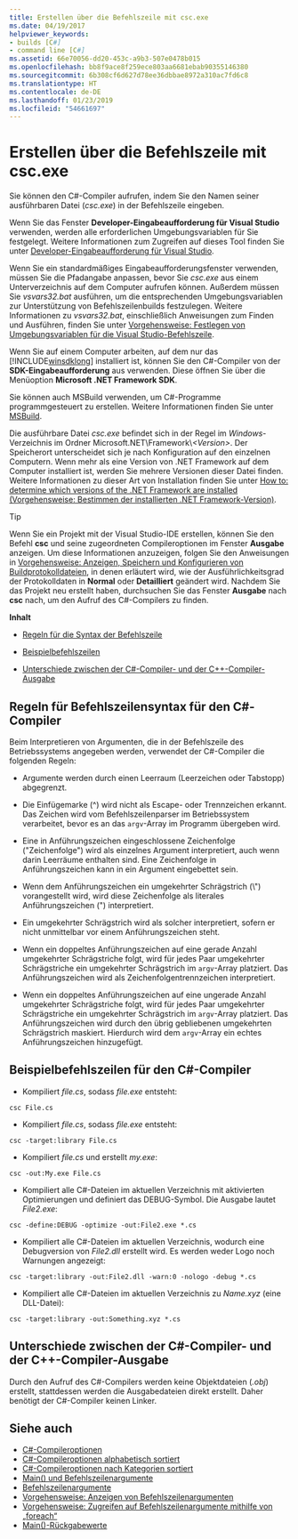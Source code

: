 ```yaml
---
title: Erstellen über die Befehlszeile mit csc.exe
ms.date: 04/19/2017
helpviewer_keywords:
- builds [C#]
- command line [C#]
ms.assetid: 66e70056-dd20-453c-a9b3-507e0478b015
ms.openlocfilehash: bb8f9ace8f259ece803aa6681ebab90355146380
ms.sourcegitcommit: 6b308cf6d627d78ee36dbbae8972a310ac7fd6c8
ms.translationtype: HT
ms.contentlocale: de-DE
ms.lasthandoff: 01/23/2019
ms.locfileid: "54661697"
---
```

# <a name="command-line-build-with-cscexe"></a>Erstellen über die Befehlszeile mit csc.exe
Sie können den C#-Compiler aufrufen, indem Sie den Namen seiner ausführbaren Datei (*csc.exe*) in der Befehlszeile eingeben.

Wenn Sie das Fenster **Developer-Eingabeaufforderung für Visual Studio** verwenden, werden alle erforderlichen Umgebungsvariablen für Sie festgelegt. Weitere Informationen zum Zugreifen auf dieses Tool finden Sie unter [Developer-Eingabeaufforderung für Visual Studio](../../../framework/tools/developer-command-prompt-for-vs.md). 

Wenn Sie ein standardmäßiges Eingabeaufforderungsfenster verwenden, müssen Sie die Pfadangabe anpassen, bevor Sie *csc.exe* aus einem Unterverzeichnis auf dem Computer aufrufen können. Außerdem müssen Sie *vsvars32.bat* ausführen, um die entsprechenden Umgebungsvariablen zur Unterstützung von Befehlszeilenbuilds festzulegen. Weitere Informationen zu *vsvars32.bat*, einschließlich Anweisungen zum Finden und Ausführen, finden Sie unter [Vorgehensweise: Festlegen von Umgebungsvariablen für die Visual Studio-Befehlszeile](../../../csharp/language-reference/compiler-options/how-to-set-environment-variables-for-the-visual-studio-command-line.md).

Wenn Sie auf einem Computer arbeiten, auf dem nur das [!INCLUDE[winsdklong](~/includes/winsdklong-md.md)] installiert ist, können Sie den C#-Compiler von der **SDK-Eingabeaufforderung** aus verwenden. Diese öffnen Sie über die Menüoption **Microsoft .NET Framework SDK**.

Sie können auch MSBuild verwenden, um C#-Programme programmgesteuert zu erstellen. Weitere Informationen finden Sie unter [MSBuild](/visualstudio/msbuild/msbuild).

Die ausführbare Datei *csc.exe* befindet sich in der Regel im *Windows*-Verzeichnis im Ordner Microsoft.NET\Framework\\*\<Version>*. Der Speicherort unterscheidet sich je nach Konfiguration auf den einzelnen Computern. Wenn mehr als eine Version von .NET Framework auf dem Computer installiert ist, werden Sie mehrere Versionen dieser Datei finden. Weitere Informationen zu dieser Art von Installation finden Sie unter [How to: determine which versions of the .NET Framework are installed (Vorgehensweise: Bestimmen der installierten .NET Framework-Version)](../../../framework/migration-guide/how-to-determine-which-versions-are-installed.md).

> [!TIP]
>  Wenn Sie ein Projekt mit der Visual Studio-IDE erstellen, können Sie den Befehl **csc** und seine zugeordneten Compileroptionen im Fenster **Ausgabe** anzeigen. Um diese Informationen anzuzeigen, folgen Sie den Anweisungen in [Vorgehensweise: Anzeigen, Speichern und Konfigurieren von Buildprotokolldateien](/visualstudio/ide/how-to-view-save-and-configure-build-log-files#to-change-the-amount-of-information-included-in-the-build-log), in denen erläutert wird, wie der Ausführlichkeitsgrad der Protokolldaten in **Normal** oder **Detailliert** geändert wird. Nachdem Sie das Projekt neu erstellt haben, durchsuchen Sie das Fenster **Ausgabe** nach **csc** nach, um den Aufruf des C#-Compilers zu finden.

 **Inhalt**

- [Regeln für die Syntax der Befehlszeile](#rules-for-command-line-syntax-for-the-c-compiler)

- [Beispielbefehlszeilen](#sample-command-lines-for-the-c-compiler)

- [Unterschiede zwischen der C#-Compiler- und der C++-Compiler-Ausgabe](#differences-between-c-compiler-and-c-compiler-output)

## <a name="rules-for-command-line-syntax-for-the-c-compiler"></a>Regeln für Befehlszeilensyntax für den C#-Compiler

Beim Interpretieren von Argumenten, die in der Befehlszeile des Betriebssystems angegeben werden, verwendet der C#-Compiler die folgenden Regeln:

- Argumente werden durch einen Leerraum (Leerzeichen oder Tabstopp) abgegrenzt.

- Die Einfügemarke (^) wird nicht als Escape- oder Trennzeichen erkannt. Das Zeichen wird vom Befehlszeilenparser im Betriebssystem verarbeitet, bevor es an das `argv`-Array im Programm übergeben wird.

- Eine in Anführungszeichen eingeschlossene Zeichenfolge ("Zeichenfolge") wird als einzelnes Argument interpretiert, auch wenn darin Leerräume enthalten sind. Eine Zeichenfolge in Anführungszeichen kann in ein Argument eingebettet sein.

- Wenn dem Anführungszeichen ein umgekehrter Schrägstrich (\\") vorangestellt wird, wird diese Zeichenfolge als literales Anführungszeichen (") interpretiert.

- Ein umgekehrter Schrägstrich wird als solcher interpretiert, sofern er nicht unmittelbar vor einem Anführungszeichen steht.

- Wenn ein doppeltes Anführungszeichen auf eine gerade Anzahl umgekehrter Schrägstriche folgt, wird für jedes Paar umgekehrter Schrägstriche ein umgekehrter Schrägstrich im `argv`-Array platziert. Das Anführungszeichen wird als Zeichenfolgentrennzeichen interpretiert.

- Wenn ein doppeltes Anführungszeichen auf eine ungerade Anzahl umgekehrter Schrägstriche folgt, wird für jedes Paar umgekehrter Schrägstriche ein umgekehrter Schrägstrich im `argv`-Array platziert. Das Anführungszeichen wird durch den übrig gebliebenen umgekehrten Schrägstrich maskiert. Hierdurch wird dem `argv`-Array ein echtes Anführungszeichen hinzugefügt.

## <a name="sample-command-lines-for-the-c-compiler"></a>Beispielbefehlszeilen für den C#-Compiler

- Kompiliert *file.cs*, sodass *file.exe* entsteht:

```console
csc File.cs 
```

- Kompiliert *file.cs*, sodass *file.exe* entsteht:

```console
csc -target:library File.cs
```

- Kompiliert *file.cs* und erstellt *my.exe*:

```console
csc -out:My.exe File.cs
```

- Kompiliert alle C#-Dateien im aktuellen Verzeichnis mit aktivierten Optimierungen und definiert das DEBUG-Symbol. Die Ausgabe lautet *File2.exe*:

```console
csc -define:DEBUG -optimize -out:File2.exe *.cs
```

- Kompiliert alle C#-Dateien im aktuellen Verzeichnis, wodurch eine Debugversion von *File2.dll* erstellt wird. Es werden weder Logo noch Warnungen angezeigt:

```console
csc -target:library -out:File2.dll -warn:0 -nologo -debug *.cs
```

- Kompiliert alle C#-Dateien im aktuellen Verzeichnis zu *Name.xyz* (eine DLL-Datei):

```console
csc -target:library -out:Something.xyz *.cs
```

## <a name="differences-between-c-compiler-and-c-compiler-output"></a>Unterschiede zwischen der C#-Compiler- und der C++-Compiler-Ausgabe
Durch den Aufruf des C#-Compilers werden keine Objektdateien (*.obj*) erstellt, stattdessen werden die Ausgabedateien direkt erstellt. Daher benötigt der C#-Compiler keinen Linker.

## <a name="see-also"></a>Siehe auch

- [C#-Compileroptionen](../../../csharp/language-reference/compiler-options/index.md)
- [C#-Compileroptionen alphabetisch sortiert](../../../csharp/language-reference/compiler-options/listed-alphabetically.md)
- [C#-Compileroptionen nach Kategorien sortiert](../../../csharp/language-reference/compiler-options/listed-by-category.md)
- [Main() und Befehlszeilenargumente](../../../csharp/programming-guide/main-and-command-args/index.md)
- [Befehlszeilenargumente](../../../csharp/programming-guide/main-and-command-args/command-line-arguments.md)
- [Vorgehensweise: Anzeigen von Befehlszeilenargumenten](../../../csharp/programming-guide/main-and-command-args/how-to-display-command-line-arguments.md)
- [Vorgehensweise: Zugreifen auf Befehlszeilenargumente mithilfe von „foreach“](../../../csharp/programming-guide/main-and-command-args/how-to-access-command-line-arguments-using-foreach.md)
- [Main()-Rückgabewerte](../../../csharp/programming-guide/main-and-command-args/main-return-values.md)
